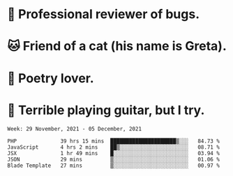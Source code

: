# 🐛 Professional reviewer of bugs.
# 🐱 Friend of a cat (his name is Greta).
# 📜 Poetry lover.
# 🎸 Terrible playing guitar, but I try.

<!--START_SECTION:waka-->
```text
Week: 29 November, 2021 - 05 December, 2021

PHP              39 hrs 15 mins  █████████████████████▒░░░   84.73 % 
JavaScript       4 hrs 2 mins    ██▒░░░░░░░░░░░░░░░░░░░░░░   08.71 % 
JSX              1 hr 49 mins    █░░░░░░░░░░░░░░░░░░░░░░░░   03.94 % 
JSON             29 mins         ▒░░░░░░░░░░░░░░░░░░░░░░░░   01.06 % 
Blade Template   27 mins         ▒░░░░░░░░░░░░░░░░░░░░░░░░   00.97 % 
```
<!--END_SECTION:waka-->

